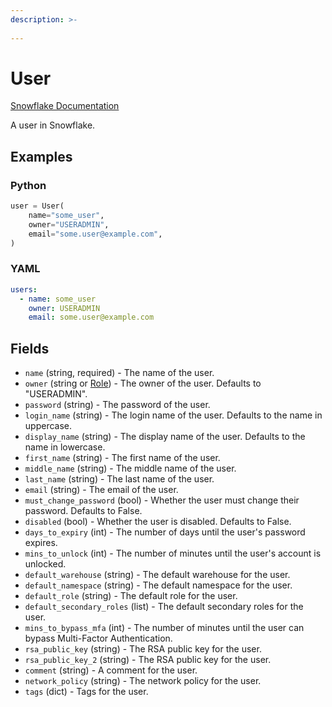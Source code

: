 ```yaml
---
description: >-
  
---
```


# User

[Snowflake Documentation](https://docs.snowflake.com/en/sql-reference/sql/create-user)

A user in Snowflake.


## Examples

### Python

```python
user = User(
    name="some_user",
    owner="USERADMIN",
    email="some.user@example.com",
)
```


### YAML

```yaml
users:
  - name: some_user
    owner: USERADMIN
    email: some.user@example.com
```


## Fields

* `name` (string, required) - The name of the user.
* `owner` (string or [Role](role.md)) - The owner of the user. Defaults to "USERADMIN".
* `password` (string) - The password of the user.
* `login_name` (string) - The login name of the user. Defaults to the name in uppercase.
* `display_name` (string) - The display name of the user. Defaults to the name in lowercase.
* `first_name` (string) - The first name of the user.
* `middle_name` (string) - The middle name of the user.
* `last_name` (string) - The last name of the user.
* `email` (string) - The email of the user.
* `must_change_password` (bool) - Whether the user must change their password. Defaults to False.
* `disabled` (bool) - Whether the user is disabled. Defaults to False.
* `days_to_expiry` (int) - The number of days until the user's password expires.
* `mins_to_unlock` (int) - The number of minutes until the user's account is unlocked.
* `default_warehouse` (string) - The default warehouse for the user.
* `default_namespace` (string) - The default namespace for the user.
* `default_role` (string) - The default role for the user.
* `default_secondary_roles` (list) - The default secondary roles for the user.
* `mins_to_bypass_mfa` (int) - The number of minutes until the user can bypass Multi-Factor Authentication.
* `rsa_public_key` (string) - The RSA public key for the user.
* `rsa_public_key_2` (string) - The RSA public key for the user.
* `comment` (string) - A comment for the user.
* `network_policy` (string) - The network policy for the user.
* `tags` (dict) - Tags for the user.


